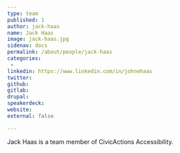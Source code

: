 ```yaml
---
type: team
published: 1
author: jack-haas
name: Jack Haas
image: jack-haas.jpg
sidenav: docs
permalink: /about/people/jack-haas
categories:
 - 
linkedin: https://www.linkedin.com/in/johnehaas
twitter: 
github: 
gitlab: 
drupal: 
speakerdeck: 
website:
external: false

---
```


Jack Haas is a team member of CivicActions Accessibility.
